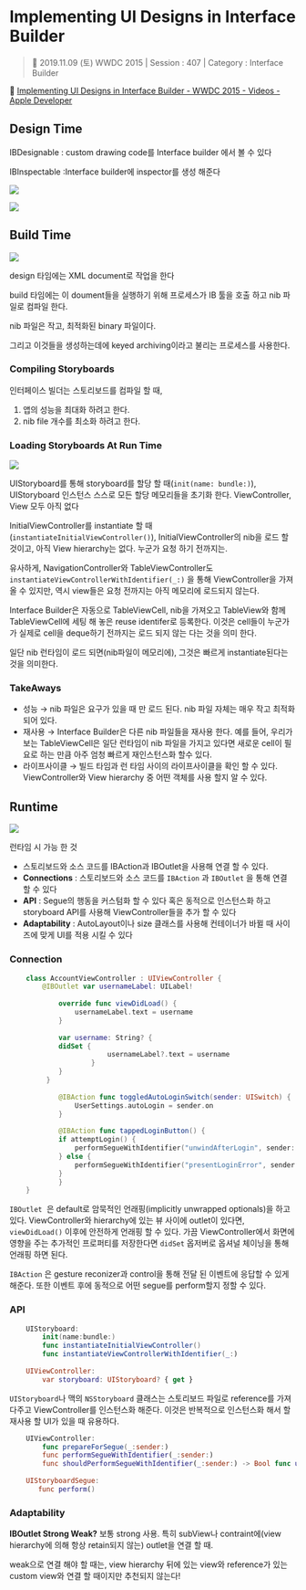 # Implementing UI Designs in Interface Builder

> 📅 2019.11.09 (토)
>WWDC 2015 | Session : 407 | Category : Interface Builder

🔗 [Implementing UI Designs in Interface Builder - WWDC 2015 - Videos - Apple Developer](https://developer.apple.com/videos/play/wwdc2015/407/)

## Design Time

IBDesignable : custom drawing code를 Interface builder 에서 볼 수 있다

IBInspectable :Interface builder에 inspector를 생성 해준다

![](/Jinha/Images/Implementing-UI-Designs-in-Interface-Builder-1.png)

![](/Jinha/Images/Implementing-UI-Designs-in-Interface-Builder-2.png)

## Build Time

![](/Jinha/Images/Implementing-UI-Designs-in-Interface-Builder-3.png)

design 타임에는 XML document로 작업을 한다

build 타임에는 이 doument들을 실행하기 위해 프로세스가 IB 툴을 호출 하고 nib 파일로 컴파일 한다.

nib 파일은 작고, 최적화된 binary 파일이다. 

그리고 이것들을 생성하는데에 keyed archiving이라고 불리는 프로세스를 사용한다.

### Compiling Storyboards

인터페이스 빌더는 스토리보드를 컴파일 할 때,

1. 앱의 성능을 최대화 하려고 한다.
2. nib file 개수를 최소화 하려고 한다.

### Loading Storyboards At Run Time

![](/Jinha/Images/Implementing-UI-Designs-in-Interface-Builder-4.png)

UIStoryboard를 통해 storyboard를 할당 할 때(`init(name: bundle:)`), UIStoryboard 인스턴스 스스로 모든 할당 메모리들을 초기화 한다. ViewController, View 모두 아직 없다

InitialViewController를 instantiate 할 때(`instantiateInitialViewController()`), InitialViewController의 nib을 로드 할 것이고, 아직 View hierarchy는 없다. 누군가 요청 하기 전까지는.

유사하게, NavigationController와 TableViewController도 `instantiateViewControllerWithIdentifier(_:)` 을 통해 ViewController을 가져올 수 있지만, 역시 view들은 요청 전까지는 아직 메모리에 로드되지 않는다.

Interface Builder은 자동으로 TableViewCell, nib을 가져오고 TableView와 함께 TableViewCell에 세팅 해 놓은 reuse identifer로 등록한다. 이것은 cell들이 누군가가 실제로 cell을 deque하기 전까지는 로드 되지 않는 다는 것을 의미 한다. 

일단 nib 런타임이 로드 되면(nib파일이 메모리에), 그것은 빠르게 instantiate된다는 것을 의미한다.

### TakeAways

- 성능 
→ nib 파일은 요구가 있을 때 만 로드 된다. nib 파일 자체는 매우 작고 최적화 되어 있다.
- 재사용
→ Interface Builder은 다른 nib 파일들을 재사용 한다. 예를 들어, 우리가 보는 TableViewCell은 일단 런타임이 nib 파일을 가지고 있다면 새로운 cell이 필요로 하는 만큼 아주 엄청 빠르게 재인스턴스화 할수 있다.
- 라이프사이클
→ 빌드 타임과 런 타임 사이의 라이프사이클을 확인 할 수 있다. ViewController와 View hierarchy 중 어떤 객체를 사용 할지 알 수 있다.

## Runtime

![](/Jinha/Images/Implementing-UI-Designs-in-Interface-Builder-5.png)

런타임 시 가능 한 것

- 스토리보드와 소스 코드를 IBAction과 IBOutlet을 사용해 연결 할 수 있다.
- **Connections** : 스토리보드와 소스 코드를 `IBAction` 과 `IBOutlet` 을 통해 연결 할 수 있다
- **API** : Segue의 행동을 커스텀화 할 수 있다 혹은 동적으로 인스턴스화 하고 storyboard API를 사용해 ViewController들을 추가 할 수 있다
- **Adaptability** : AutoLayout이나 size 클래스를 사용해 컨테이너가 바뀔 때 사이즈에 맞게  UI를 적용 시킬 수 있다

### Connection

```Swift
    class AccountViewController : UIViewController {
        @IBOutlet var usernameLabel: UILabel!
    
    		override func viewDidLoad() { 
    			usernameLabel.text = username
    		}
        
    		var username: String? {
            didSet {
    					usernameLabel?.text = username 
    				}
    		}
    	 }
    
    		@IBAction func toggledAutoLoginSwitch(sender: UISwitch) { 
    			UserSettings.autoLogin = sender.on
    		}
        
    		@IBAction func tappedLoginButton() {
            if attemptLogin() {
                performSegueWithIdentifier("unwindAfterLogin", sender: nil)
            } else {
                performSegueWithIdentifier("presentLoginError", sender: nil)
            }
    		}
    }
```

`IBOutlet`  은 default로 암묵적인 언래핑(implicitly unwrapped optionals)을 하고 있다. ViewController와 hierarchy에 있는 뷰 사이에 outlet이 있다면, `viewDidLoad()` 이후에 안전하게 언래핑 할 수 있다. 가끔 ViewController에서 화면에 영향을 주는 추가적인 프로퍼티를 저장한다면 `didSet` 옵저버로 옵셔널 체이닝을 통해 언래핑 하면 된다.

`IBAction` 은 gesture reconizer과 control을 통해 전달 된 이벤트에 응답할 수 있게 해준다. 또한 이벤트 후에 동적으로 어떤 segue를 perform할지 정할 수 있다.

### API

```Swift
    UIStoryboard:
    	init(name:bundle:)
    	func instantiateInitialViewController()
    	func instantiateViewControllerWithIdentifier(_:)
    
    UIViewController:
        var storyboard: UIStoryboard? { get }
```

`UIStoryboard`나 맥의 `NSStoryboard` 클래스는 스토리보드 파일로 reference를 가져다주고 ViewController를 인스턴스화 해준다. 이것은 반복적으로 인스턴스화 해서 할 재사용 할  UI가 있을 때 유용하다.

```Swift
    UIViewController:
    	func prepareForSegue(_:sender:)
    	func performSegueWithIdentifier(_:sender:)
    	func shouldPerformSegueWithIdentifier(_:sender:) -> Bool func unwindForSegue(_:towardsViewController:)
    
    UIStoryboardSegue:
       func perform()
```

### Adaptability

**IBOutlet Strong Weak?**
보통 strong 사용. 특히 subView나 contraint에(view hierarchy에 의해 항상 retain되지 않는) outlet을 연결 할 때.

weak으로 연결 해야 할 때는, view hierarchy 뒤에 있는 view와 reference가 있는 custom view와 연결 할 때이지만 추천되지 않는다!
